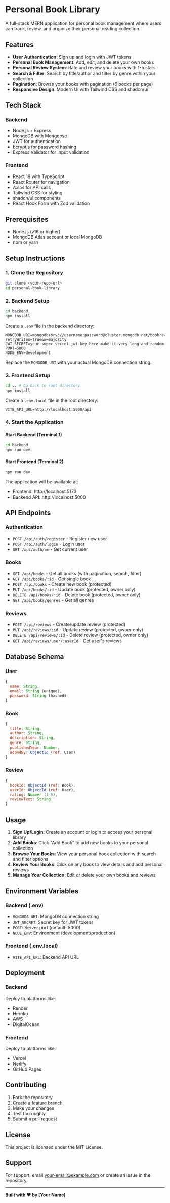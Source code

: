 # Personal Book Library

A full-stack MERN application for personal book management where users can track, review, and organize their personal reading collection.

## Features

- **User Authentication**: Sign up and login with JWT tokens
- **Personal Book Management**: Add, edit, and delete your own books
- **Personal Review System**: Rate and review your books with 1-5 stars
- **Search & Filter**: Search by title/author and filter by genre within your collection
- **Pagination**: Browse your books with pagination (6 books per page)
- **Responsive Design**: Modern UI with Tailwind CSS and shadcn/ui

## Tech Stack

### Backend
- Node.js + Express
- MongoDB with Mongoose
- JWT for authentication
- bcryptjs for password hashing
- Express Validator for input validation

### Frontend
- React 18 with TypeScript
- React Router for navigation
- Axios for API calls
- Tailwind CSS for styling
- shadcn/ui components
- React Hook Form with Zod validation

## Prerequisites

- Node.js (v16 or higher)
- MongoDB Atlas account or local MongoDB
- npm or yarn

## Setup Instructions

### 1. Clone the Repository

```bash
git clone <your-repo-url>
cd personal-book-library
```

### 2. Backend Setup

```bash
cd backend
npm install
```

Create a `.env` file in the backend directory:

```env
MONGODB_URI=mongodb+srv://username:password@cluster.mongodb.net/bookreview?retryWrites=true&w=majority
JWT_SECRET=your-super-secret-jwt-key-here-make-it-very-long-and-random
PORT=5000
NODE_ENV=development
```

Replace the `MONGODB_URI` with your actual MongoDB connection string.

### 3. Frontend Setup

```bash
cd .. # Go back to root directory
npm install
```

Create a `.env.local` file in the root directory:

```env
VITE_API_URL=http://localhost:5000/api
```

### 4. Start the Application

#### Start Backend (Terminal 1)
```bash
cd backend
npm run dev
```

#### Start Frontend (Terminal 2)
```bash
npm run dev
```

The application will be available at:
- Frontend: http://localhost:5173
- Backend API: http://localhost:5000

## API Endpoints

### Authentication
- `POST /api/auth/register` - Register new user
- `POST /api/auth/login` - Login user
- `GET /api/auth/me` - Get current user

### Books
- `GET /api/books` - Get all books (with pagination, search, filter)
- `GET /api/books/:id` - Get single book
- `POST /api/books` - Create new book (protected)
- `PUT /api/books/:id` - Update book (protected, owner only)
- `DELETE /api/books/:id` - Delete book (protected, owner only)
- `GET /api/books/genres` - Get all genres

### Reviews
- `POST /api/reviews` - Create/update review (protected)
- `PUT /api/reviews/:id` - Update review (protected, owner only)
- `DELETE /api/reviews/:id` - Delete review (protected, owner only)
- `GET /api/reviews/user/:userId` - Get user's reviews

## Database Schema

### User
```javascript
{
  name: String,
  email: String (unique),
  password: String (hashed)
}
```

### Book
```javascript
{
  title: String,
  author: String,
  description: String,
  genre: String,
  publishedYear: Number,
  addedBy: ObjectId (ref: User)
}
```

### Review
```javascript
{
  bookId: ObjectId (ref: Book),
  userId: ObjectId (ref: User),
  rating: Number (1-5),
  reviewText: String
}
```

## Usage

1. **Sign Up/Login**: Create an account or login to access your personal library
2. **Add Books**: Click "Add Book" to add new books to your personal collection
3. **Browse Your Books**: View your personal book collection with search and filter options
4. **Review Your Books**: Click on any book to view details and add personal reviews
5. **Manage Your Collection**: Edit or delete your own books and reviews

## Environment Variables

### Backend (.env)
- `MONGODB_URI`: MongoDB connection string
- `JWT_SECRET`: Secret key for JWT tokens
- `PORT`: Server port (default: 5000)
- `NODE_ENV`: Environment (development/production)

### Frontend (.env.local)
- `VITE_API_URL`: Backend API URL

## Deployment

### Backend
Deploy to platforms like:
- Render
- Heroku
- AWS
- DigitalOcean

### Frontend
Deploy to platforms like:
- Vercel
- Netlify
- GitHub Pages

## Contributing

1. Fork the repository
2. Create a feature branch
3. Make your changes
4. Test thoroughly
5. Submit a pull request

## License

This project is licensed under the MIT License.

## Support

For support, email your-email@example.com or create an issue in the repository.

---

**Built with ❤️ by [Your Name]**
